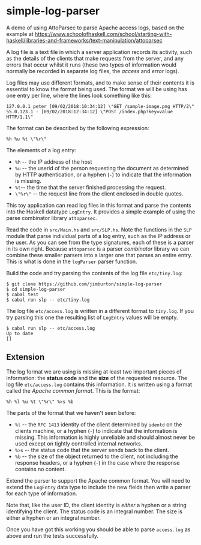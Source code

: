 # simple-log-parser
A demo of using AttoParsec to parse Apache access logs, based on the example at 
https://www.schoolofhaskell.com/school/starting-with-haskell/libraries-and-frameworks/text-manipulation/attoparsec

A log file is a text file in which a server application records its
activity, such as the details of the clients that make requests from
the server, and any errors that occur whilst it runs (these two types
of information would normally be recorded in separate log files, the
*access* and *error* logs).

Log files may use different formats, and to make sense of their 
contents it is essential to know the format being used. The format we will
be using has one entry per line, where the lines look something like
this:

```
127.0.0.1 peter [09/02/2018:10:34:12] \"GET /sample-image.png HTTP/2\" 
55.0.123.1 - [09/02/2018:12:34:12] \"POST /index.php?key=value HTTP/1.1\"
```

The format can be described by the following expression:

```
%h %u %t \"%r\"
```

The elements of a log entry:

+ `%h` -- the IP address of the host
+ `%u` -- the userid of the person requesting the document as
  determined by HTTP authentication, or a hyphen (`-`) to indicate
  that the information is missing.
+ `%t`-- the time that the server finished processing the request.
+ `\"%r\"` -- the request line from the client enclosed in double quotes. 

This toy application can read log files in this format and parse the
contents into the Haskell datatype `LogEntry`. It provides a simple
example of using the parse combinator library `attoparsec`. 

Read the code in `src/Main.hs` and `src/SLP.hs`. Note the functions in
the `SLP` module that parse individual parts of a log entry, such as
the IP address or the user. As you can see from the type signatures,
each of these is a parser in its own right. Because `attoparsec` is a
parser *combinator* library we can combine these smaller parsers into 
a larger one that parses an entire entry. This is what is done in the
`logParser` parser function.

Build the code and try parsing the contents of the log file
`etc/tiny.log`:

```
$ git clone https://github.com/jimburton/simple-log-parser
$ cd simple-log-parser
$ cabal test
$ cabal run slp -- etc/tiny.log
```

The log file `etc/access.log` is written in a different format to `tiny.log`.
If you try parsing this one the resulting list of `LogEntry` values will
be empty.

```
$ cabal run slp -- etc/access.log
Up to date
[]

```

## Extension

The log format we are using is missing at least two important pieces
of information: the **status code** and the **size** of the requested
resource. The log file `etc/access.log` contains this information. It
is written using a format called the *Apache common format*. This is
the format:

```
%h %l %u %t \"%r\" %>s %b
```

The parts of the format that we haven't seen before:

+ `%l` -- the `RFC 1413` identity of the client determined by `identd`
  on the clients machine, or a hyphen (`-`) to indicate that the
  information is missing. This information is highly unreliable and
  should almost never be used except on tightly controlled internal
  networks.
+ `%>s` -- the status code that the server sends back to the client. 
+ `%b` -- the size of the object returned to the client, not including
  the response headers, or a hyphen (`-`) in the case where the response 
  contains no content.

Extend the parser to support the Apache common format. You will need
to extend the `LogEntry` data type to include the new fields then
write a parser for each type of information. 

Note that, like the user ID, the client identity is *either* a hyphen
or a string identifying the client. The status code is an integral
number. The size is either a hyphen or an integral number.


Once you have got this working you should be able to parse
`access.log` as above and run the tests successfully.
